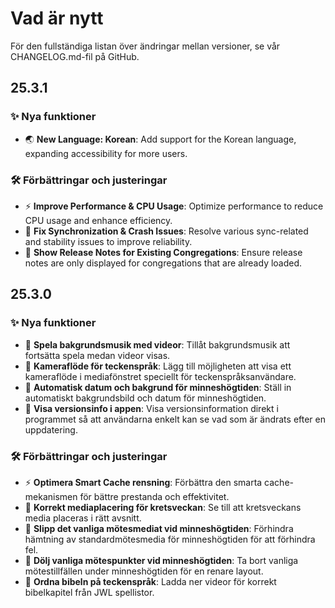 <!-- markdownlint-disable no-duplicate-heading -->

# Vad är nytt

För den fullständiga listan över ändringar mellan versioner, se vår CHANGELOG.md-fil på GitHub.

## 25.3.1

### ✨ Nya funktioner

- 🌏 **New Language: Korean**: Add support for the Korean language, expanding accessibility for more users.

### 🛠️ Förbättringar och justeringar

- ⚡ **Improve Performance & CPU Usage**: Optimize performance to reduce CPU usage and enhance efficiency.
- 🔄 **Fix Synchronization & Crash Issues**: Resolve various sync-related and stability issues to improve reliability.
- 📜 **Show Release Notes for Existing Congregations**: Ensure release notes are only displayed for congregations that are already loaded.

## 25.3.0

### ✨ Nya funktioner

- 🎵 **Spela bakgrundsmusik med videor**: Tillåt bakgrundsmusik att fortsätta spela medan videor visas.
- 🎥 **Kameraflöde för teckenspråk**: Lägg till möjligheten att visa ett kameraflöde i mediafönstret speciellt för teckenspråksanvändare.
- 📅 **Automatisk datum och bakgrund för minneshögtiden**: Ställ in automatiskt bakgrundsbild och datum för minneshögtiden.
- 📜 **Visa versionsinfo i appen**: Visa versionsinformation direkt i programmet så att användarna enkelt kan se vad som är ändrats efter en uppdatering.

### 🛠️ Förbättringar och justeringar

- ⚡ **Optimera Smart Cache rensning**: Förbättra den smarta cache-mekanismen för bättre prestanda och effektivitet.
- 📂 **Korrekt mediaplacering för kretsveckan**: Se till att kretsveckans media placeras i rätt avsnitt.
- 📅 **Slipp det vanliga mötesmediat vid minneshögtiden**: Förhindra hämtning av standardmötesmedia för minneshögtiden för att förhindra fel.
- 📅 **Dölj vanliga mötespunkter vid minneshögtiden**: Ta bort vanliga mötestillfällen under minneshögtiden för en renare layout.
- 📖 **Ordna bibeln på teckenspråk**: Ladda ner videor för korrekt bibelkapitel från JWL spellistor.
